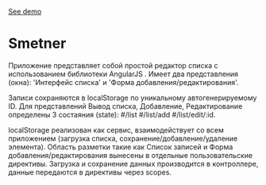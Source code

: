 [See demo](https://kanistra50.github.io/Smetner/)

# Smetner

Приложение представляет собой простой редактор списка с использованием библиотеки AngularJS .
Имеет два представления (окна):  'Интерфейс списка'  и 'Форма добавления/редактирования'.

Записи сохраняются в localStorage по уникальному автогенерируемому ID.
Для представлений Вывод списка, Добавление, Редактирование определены 3 состаяния (state): 
#/list 
#/list/add 
#/list/edit/:id.

localStorage реализован как сервис, взаимодействует со всем приложением (загрузка списка, сохранение/добавление/удаление
элемента).
Область разметки такие как Список записей и Форма добавления/редактирования вынесены в отдельные пользовательские директивы.
Загрузка и сохранение данных производится в контроллере, данные передаются в
директивы через scopes.

